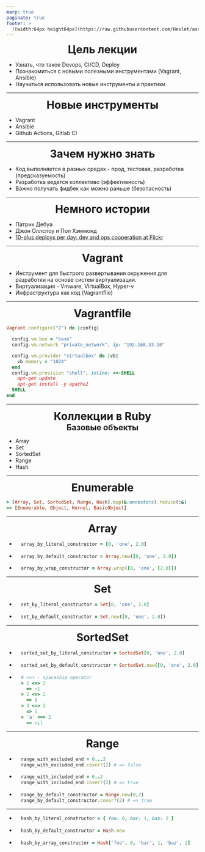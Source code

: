```yaml
---
marp: true
paginate: true
footer: >
  ![width:64px height64px](https://raw.githubusercontent.com/Hexlet/assets/master/images/hexlet_logo128.png)
---
```


<style>
  section {
  width: 100%;
  height: 100vh;
  position: relative;
  background-color: #f6faff;
  color: black;
  font-family: Arial, Helvetica, sans-serif;
  font-size: 30px;
  padding: 40px;
}

footer {
  position: absolute;
  bottom: 40px;
}

h1,
h2 {
  text-align: center;
  margin: 0;
}
</style>

# Цель лекции

* Узнать, что такое Devops, CI/CD, Deploy
* Познакомиться с новыми полезными инструментами (Vagrant, Ansible)
* Научиться использовать новые инструменты и практики

---

# Новые инструменты

* Vagrant
* Ansible
* Github Actions, Gitlab CI

---

# Зачем нужно знать

* Код выполняется в разных средах - прод, тестовая, разработка (предсказуемость)
* Разработка ведется коллективо (эффективность)
* Важно получать фидбек как можно раньше (безопасность)

---
# Немного истории

* Патрик Дебуа
* Джон Оллспоу и Пол Хэммонд
* [10-plus deploys per day: dev and ops cooperation at Flickr](https://www.youtube.com/watch?v=LdOe18KhtT4)

<!--
История начинается в Бельгии 2007-ого с парня по имени
Патрик Дебуа. У Патрика была интересная цель: он хотел
изучить IT со всех сторон. Патрик был консультантом, но
выбирал вакансии так, чтобы поработать в каждой IT отрасли
Перейдём к 2009 году, когда Джон Оллспоу и Пол Хэммонд
вместе работали во Flickr. 23 июня на O'reilly’s Velocity
Сonference в Сан-Хосе они представили свой ныне знаменитый
доклад «10-plus deploys per day: dev and ops cooperation at Flickr»
-->

---
# Vagrant

* Инструмент для быстрого развертывания окружения для разработки на основе систем виртуализации.
* Виртуализация - Vmware, VirtualBox, Hyper-v
* Инфраструктура как код (Vagrantfile)

<!--
Инфраструктура как код (англ. Infrastructure-asCode; Iac) Это подход для управления и описания инфраструктуры
через конфигурационные файлы
 -->

---

# Vagrantfile

```ruby
Vagrant.configure("2") do |config|

  config.vm.box = "base"
  config.vm.network "private_network", ip: "192.168.33.10"

  config.vm.provider "virtualbox" do |vb|
    vb.memory = "1024"
  end
  config.vm.provision "shell", inline: <<-SHELL
    apt-get update
    apt-get install -y apache2
  SHELL
end
```


---
# Коллекции в Ruby

## Базовые объекты
* Array
* Set
* SortedSet
* Range
* Hash

<!-- test -->

---
# Enumerable

```ruby
> [Array, Set, SortedSet, Range, Hash].map(&:ancestors).reduce(:&)
=> [Enumerable, Object, Kernel, BasicObject]
```

---
<!-- header: "Array" -->

# Array
*
  ```ruby
    array_by_literal_constructor = [0, 'one', 2.0]
  ```

*
  ```ruby
    array_by_default_constructor = Array.new([0, 'one', 2.0])
  ```

*
  ```ruby
    array_by_wrap_constructor = Array.wrap([0, 'one', [2.0]])
  ```

---
<!-- header: "Set" -->

# Set
*
  ```ruby
    set_by_literal_constructor = Set[0, 'one', 2.0]
  ```

*
  ```ruby
    set_by_default_constructor = Set.new([0, 'one', 2.0])
  ```

---
<!-- header: "SortedSet" -->

# SortedSet
*
  ```ruby
    sorted_set_by_literal_constructor = SortedSet[0, 'one', 2.0]
  ```

*
  ```ruby
    sorted_set_by_default_constructor = SortedSet.new([0, 'one', 2.0])
  ```

*
  ```ruby
    # <=> - spaceship operator
    > 1 <=> 2
      => -1
    > 2 <=> 2
      => 0
    > 3 <=> 2
      => 1
    > 'a' <=> 2
      => nil
  ```

---
<!-- header: "Range" -->
# Range
*
  ```ruby
    range_with_excluded_end = 0...2
    range_with_excluded_end.cover?(2) # => false
  ```

*
  ```ruby
    range_with_included_end = 0..2
    range_with_included_end.cover?(2) # => true
  ```

*
  ```ruby
    range_by_default_constructor = Range.new(0,2)
    range_by_default_constructor.cover?(2) # => true
  ```

---
<!-- header: "Hash" -->
*
  ```ruby
    hash_by_literal_constructor = { foo: 0, bar: 1, baz: 2 }
  ```

*
  ```ruby
    hash_by_default_constructor = Hash.new
  ```

*
  ```ruby
    hash_by_array_constructor = Hash['foo', 0, 'bar', 1, 'baz', 2]
  ```
